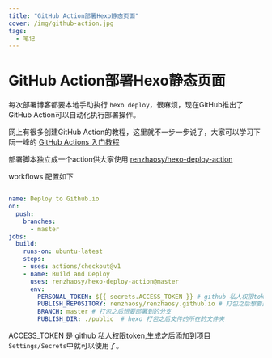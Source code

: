 ```yaml
---
title: "GitHub Action部署Hexo静态页面"
cover: /img/github-action.jpg
tags:
  - 笔记
---
```

# GitHub Action部署Hexo静态页面

每次部署博客都要本地手动执行 `hexo deploy`，很麻烦，现在GitHub推出了GitHub Action可以自动化执行部署操作。

网上有很多创建GitHub Action的教程，这里就不一步一步说了，大家可以学习下阮一峰的 [GitHub Actions 入门教程](http://www.ruanyifeng.com/blog/2019/09/getting-started-with-github-actions.html)

部署脚本独立成一个action供大家使用 [renzhaosy/hexo-deploy-action](https://github.com/marketplace/actions/hexo-deploy-action)

workflows 配置如下

```yml

name: Deploy to Github.io
on:
  push:
    branches:
      - master
jobs:
  build:
    runs-on: ubuntu-latest
    steps:
    - uses: actions/checkout@v1
    - name: Build and Deploy
      uses: renzhaosy/hexo-deploy-action@master
      env:
        PERSONAL_TOKEN: ${{ secrets.ACCESS_TOKEN }} # github 私人权限token
        PUBLISH_REPOSITORY: renzhaosy/renzhaosy.github.io # 打包之后想要部署到的仓库
        BRANCH: master # 打包之后想要部署到的分支
        PUBLISH_DIR: ./public  # hexo 打包之后文件的所在的文件夹
```

ACCESS_TOKEN 是 [github 私人权限token](https://help.github.com/en/articles/creating-a-personal-access-token-for-the-command-line),生成之后添加到项目`Settings/Secrets`中就可以使用了。
